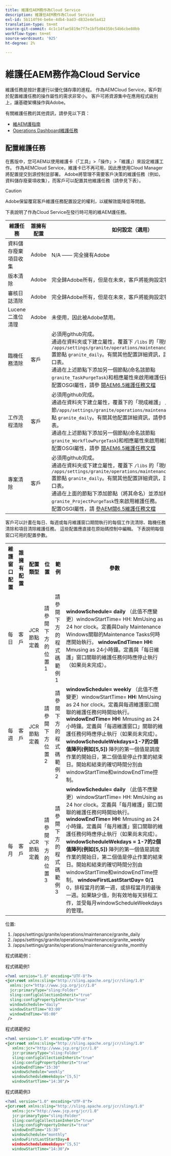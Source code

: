 ```yaml
---
title: 維護任AEM務作為Cloud Service
description: 維護任AEM務作為Cloud Service
exl-id: 5b114f94-be6e-4db4-bad3-d832e4e5a412
translation-type: tm+mt
source-git-commit: 4c1c14fae5819e7f7e1bf5d04350c54b6cbe80bb
workflow-type: tm+mt
source-wordcount: '925'
ht-degree: 2%

---
```


# 維護任AEM務作為Cloud Service

維護任務是按計畫運行以優化儲存庫的進程。 作為AEMCloud Service，客戶對於配置維護任務的操作屬性的需求非常小。 客戶可將資源集中在應用程式級別上，讓基礎架構操作與Adobe。

有關維護任務的其他資訊，請參見以下頁：

* [維AEM護指南](https://helpx.adobe.com/experience-manager/kb/AEM6-Maintenance-Guide.html)
* [Operations Dashboard維護任務](https://helpx.adobe.com/experience-manager/6-5/sites/administering/using/operations-dashboard.html#AutomatedMaintenanceTasks)

## 配置維護任務

在舊版中，您可AEM以使用維護卡（「工具」>「操作」>「維護」）來設定維護工作。 作為AEMCloud Service，維護卡已不再可用，因此應使用Cloud Manager將配置提交到源控制並部署。 Adobe將管理不需要客戶決策的維護任務（例如，資料儲存廢棄項收集），而客戶可以配置其他維護任務（請參見下表）。

>[!CAUTION]
>
>Adobe保留覆寫客戶維護任務配置設定的權利，以緩解效能降低等問題。

下表說明了作為Cloud Service在發行時可用的維AEM護任務。

| 維護任務 | 誰擁有配置 | 如何設定（選用） |
|---|---|---|
| 資料儲存廢棄項目收集 | Adobe | N/A —— 完全擁有Adobe |
| 版本清除 | Adobe | 完全歸Adobe所有，但是在未來，客戶將能夠設定特定參數。 |
| 審核日誌清除 | Adobe | 完全歸Adobe所有，但是在未來，客戶將能夠設定特定參數。 |
| Lucene 二進位清理 | Adobe | 未使用，因此被Adobe禁用。 |
| 臨機任務清除 | 客戶 | 必須用github完成。 <br> 通過在資料夾或下建立屬性，覆蓋下 `/libs` 的「現成維護」窗口配 `/apps/settings/granite/operations/maintenance/granite_weekly` 置節點 `granite_daily`。有關其他配置詳細資訊，請參閱下面的維護窗口表。 <br> 通過在上述節點下添加另一個節點(命名該節點 `granite_TaskPurgeTask`)和相應屬性來啟用維護任務。<br> 配置OSGI屬性，請參 [閱AEM6.5維護任務文檔](https://helpx.adobe.com/experience-manager/kb/AEM6-Maintenance-Guide.html) |
| 工作流程清除 | 客戶 | 必須用github完成。 <br> 通過在資料夾下建立屬性，覆蓋下的「現成維護」 `/libs` 窗口配置節`/apps/settings/granite/operations/maintenance/granite_weekly` 點 `granite_daily`。有關其他配置詳細資訊，請參閱下面的維護窗口表。 <br> 通過在上述節點下添加另一個節點(命名該節點 `granite_WorkflowPurgeTask`)和相應屬性來啟用維護任務。<br> 配置OSGI屬性，請參 [閱AEM6.5維護任務文檔](https://helpx.adobe.com/experience-manager/kb/AEM6-Maintenance-Guide.html) |
| 專案清除 | 客戶 | 必須用github完成。 <br> 通過在資料夾或下建立屬性，覆蓋下 `/libs` 的「現成維護」窗口配 `/apps/settings/granite/operations/maintenance/granite_weekly` 置節點 `granite_daily`。有關其他配置詳細資訊，請參閱下面的維護窗口表。 <br> 通過在上面的節點下添加節點（將其命名）並添加相應的屬 `granite_ProjectPurgeTask`性來啟用維護任務。<br> 配置OSGI屬性，請 [參AEM閱6.5維護任務文檔](https://helpx.adobe.com/experience-manager/kb/AEM6-Maintenance-Guide.html) |

客戶可以計畫在每日、每週或每月維護窗口期間執行的每個工作流清除、臨機任務清除和項目清除維護任務。 這些配置應直接在原始碼控制中編輯。 下表說明每個窗口可用的配置參數。

<table>
  <tr>
    <th>維護窗口配置</th>
    <th>誰擁有配置</th>
    <th>配置類型</th>
    <th>位置</th>
    <th>範例</th>
    <th>參數</th>
  </tr>
  <tr>
    <td>每日</td>
    <td>客戶</td>
    <td>JCR節點定義</td>
    <td>請參閱下方的位置1</td>
    <td>請參閱下方的程式碼範例1</td>
  <td>
  <strong>windowSchedule= daily</strong> （此值不應變更）windowStartTime= HH:
  <strong></strong> MmUsing as 24 hor clock。定義與Daily Maintenance Windows關聯的Maintenance Tasks何時應開始執行。
  <strong>windowEndTime= HH:</strong> Mmusing as 24小時鐘。定義與「每日維護」窗口關聯的維護任務何時應停止執行（如果尚未完成）。
  </td> 
  </tr>
  <tr>
    <td>每週</td>
    <td>客戶</td>
    <td>JCR節點定義</td>
    <td>請參閱下方位置2</td>
    <td>請參閱下方的程式碼範例2</td>
    <td>
    <strong>windowSchedule= weekly</strong> （此值不應變更）windowStartTime= 
    <strong>HH:</strong> MmUsing as 24 hor clock。定義與每週維護窗口關聯的維護任務何時開始執行。
    <strong>windowEndTime= HH:</strong> Mmusing as 24小時鐘。定義與「每週維護窗口」關聯的維護任務何時應停止執行（如果尚未完成）。
    <strong>windowScheduleWekdays=1-7的2個值陣列(例如[5,5])</strong> 陣列的第一個值是調度作業的開始日，第二個值是停止作業的結束日。開始和結束的確切時間分別由windowStartTime和windowEndTime控制。
    </td> 
  </tr>
  <tr>
    <td>每月</td>
    <td>客戶</td>
    <td>JCR節點定義</td>
    <td>請參閱下方的位置3</td>
    <td>請參閱下方的程式碼範例3</td>
    <td>
    <strong>windowSchedule= daily</strong> （此值不應變更）windowStartTime= HH:
    <strong></strong> MmUsing as 24 hor clock。定義與「每月維護」窗口關聯的維護任務何時開始執行。
    <strong>windowEndTime= HH:</strong> Mmusing as 24小時鐘。定義與「每月維護」窗口關聯的維護任務何時應停止執行（如果尚未完成）。
    <strong>windowScheduleWekdays = 1-7的2個值陣列(例如[5,5])</strong> 陣列的第一個值是調度作業的開始日，第二個值是停止作業的結束日。開始和結束的確切時間分別由windowStartTime和windowEndTime控制。
    <strong>windowFirstLastStartDay= 0/1</strong> 0，排程當月的第一週，或排程當月的最後一週。如果缺少值，則有效地每天排程工作，並受每月windowScheduleWeekdays的管理。
    </td> 
    </tr>
</table>

位置:

1. /apps/settings/granite/operations/maintenance/granite_daily
2. /apps/settings/granite/operations/maintenance/granite_weekly
3. /apps/settings/granite/operations/maintenance/granite_monthly

程式碼範例：

程式碼範例1

```xml
<?xml version="1.0" encoding="UTF-8"?>
<jcr:root xmlns:sling="http://sling.apache.org/jcr/sling/1.0" 
  xmlns:jcr="http://www.jcp.org/jcr/1.0" 
  jcr:primaryType="sling:Folder"
  sling:configCollectionInherit="true"
  sling:configPropertyInherit="true"
  windowSchedule="daily"
  windowStartTime="03:00"
  windowEndTime="05:00"
 />
```

程式碼範例2

```xml
<?xml version="1.0" encoding="UTF-8"?>
<jcr:root xmlns:sling="http://sling.apache.org/jcr/sling/1.0" 
   xmlns:jcr="http://www.jcp.org/jcr/1.0"
   jcr:primaryType="sling:Folder"
   sling:configCollectionInherit="true"
   sling:configPropertyInherit="true"
   windowEndTime="15:30"
   windowSchedule="weekly"
   windowScheduleWeekdays="[5,5]"
   windowStartTime="14:30"/>
```

程式碼範例3

```xml
<?xml version="1.0" encoding="UTF-8"?>
<jcr:root xmlns:sling="http://sling.apache.org/jcr/sling/1.0" 
   xmlns:jcr="http://www.jcp.org/jcr/1.0"
   jcr:primaryType="sling:Folder"
   sling:configCollectionInherit="true"
   sling:configPropertyInherit="true"
   windowEndTime="15:30"
   windowSchedule="monthly"
   windowFirstLastStartDay=0
   windowScheduleWeekdays="[5,5]"
   windowStartTime="14:30"/>
```

